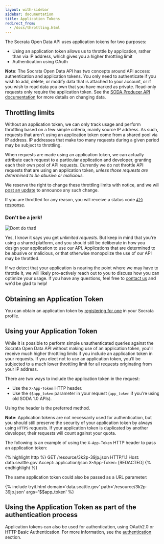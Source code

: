 ```yaml
---
layout: with-sidebar
sidebar: documentation
title: Application Tokens
redirect_from:
  - /docs/throttling.html
---
```


The Socrata Open Data API uses application tokens for two purposes:

- Using an application token allows us to throttle by application, rather than via IP address, which gives you a higher throttling limit
- Authentication using OAuth

<div class="alert alert-info"><strong>Note:</strong> The Socrata Open Data API has two concepts around API access: authentication and application tokens. You only need to authenticate if you wish to add, delete, or modify data that is attached to your account, or if you wish to read data you own that you have marked as private. Read-only requests only require the application token. See the <a href="/publishers/soda-producer/soda-producer-basics.html">SODA Producer API documentation</a> for more details on changing data.</div>

## Throttling limits

Without an application token, we can only track usage and perform throttling based on a few simple criteria, mainly source IP address. As such, requests that aren't using an application token come from a shared pool via IP address. IP addresses that make too many requests during a given period may be subject to throttling.

When requests are made using an application token, we can actually attribute each request to a particular application and developer, granting each their own pool of API requests. Currently we do not throttle API requests that are using an application token, _unless those requests are determined to be abusive or malicious._

We reserve the right to change these throttling limits with notice, and we will [post an update](/changelog/) to announce any such change.

If you are throttled for any reason, you will receive a status code [`429` response](https://httpstatusdogs.com/429-too-many-requests).

### Don't be a jerk!

<img class="pull-right" src="/img/bernie.gif" alt="Dont do that!" />

Yes, I know it says you get _unlimited requests_. But keep in mind that you're using a shared platform, and you should still be deliberate in how you design your application to use our API. Applications that are determined to be abusive or malicious, or that otherwise monopolize the use of our API may be throttled.

If we detect that your application is nearing the point where we may have to throttle it, we will likely pro-actively reach out to you to discuss how you can optimize your usage. If you have any questions, feel free to [contact us](/support.html) and we'd be glad to help!

<span class="clearfix" />

## Obtaining an Application Token

You can obtain an application token by [registering for one](https://support.socrata.com/hc/en-us/articles/210138558-Generating-an-App-Token) in your Socrata profile.

## Using your Application Token

While it is possible to perform simple unauthenticated queries against the Socrata Open Data API without making use of an application token, you'll receive much higher throttling limits if you include an application token in your requests. If you elect not to use an application token, you’ll be subjected to a much lower throttling limit for all requests originating from your IP address.  

There are two ways to include the application token in the request:
- Use the `X-App-Token` HTTP header.
- Use the `$$app_token` parameter in your request (`app_token` if you're using old SODA 1.0 APIs).

Using the header is the preferred method.

<div class="alert alert-info"><strong>Note:</strong> Application tokens are not necessarily used for authentication, but you should still preserve the security of your application token by always using <code>HTTPS</code> requests. If your application token is duplicated by another developer, their requests will count against your quota.</div>

The following is an example of using the `X-App-Token` HTTP header to pass an application token:

{% highlight http %}
GET /resource/3k2p-39jp.json HTTP/1.1
Host: data.seattle.gov
Accept: application/json
X-App-Token: [REDACTED]
{% endhighlight %}

The same application token could also be passed as a URL parameter:

{% include tryit.html domain='data.seattle.gov' path='/resource/3k2p-39jp.json' args='$$app_token' %}

## Using the Application Token as part of the authentication process

Application tokens can also be used for authentication, using OAuth2.0 or HTTP Basic Authentication. For more information, see the [authentication](/docs/authentication.html) section.



